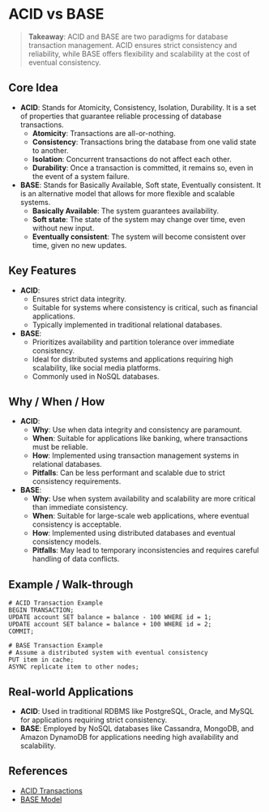 # ACID vs BASE

> **Takeaway**: ACID and BASE are two paradigms for database transaction management. ACID ensures strict consistency and reliability, while BASE offers flexibility and scalability at the cost of eventual consistency.

## Core Idea
- **ACID**: Stands for Atomicity, Consistency, Isolation, Durability. It is a set of properties that guarantee reliable processing of database transactions.
  - **Atomicity**: Transactions are all-or-nothing.
  - **Consistency**: Transactions bring the database from one valid state to another.
  - **Isolation**: Concurrent transactions do not affect each other.
  - **Durability**: Once a transaction is committed, it remains so, even in the event of a system failure.
- **BASE**: Stands for Basically Available, Soft state, Eventually consistent. It is an alternative model that allows for more flexible and scalable systems.
  - **Basically Available**: The system guarantees availability.
  - **Soft state**: The state of the system may change over time, even without new input.
  - **Eventually consistent**: The system will become consistent over time, given no new updates.

## Key Features
- **ACID**:
  - Ensures strict data integrity.
  - Suitable for systems where consistency is critical, such as financial applications.
  - Typically implemented in traditional relational databases.
- **BASE**:
  - Prioritizes availability and partition tolerance over immediate consistency.
  - Ideal for distributed systems and applications requiring high scalability, like social media platforms.
  - Commonly used in NoSQL databases.

## Why / When / How
- **ACID**:
  - **Why**: Use when data integrity and consistency are paramount.
  - **When**: Suitable for applications like banking, where transactions must be reliable.
  - **How**: Implemented using transaction management systems in relational databases.
  - **Pitfalls**: Can be less performant and scalable due to strict consistency requirements.
- **BASE**:
  - **Why**: Use when system availability and scalability are more critical than immediate consistency.
  - **When**: Suitable for large-scale web applications, where eventual consistency is acceptable.
  - **How**: Implemented using distributed databases and eventual consistency models.
  - **Pitfalls**: May lead to temporary inconsistencies and requires careful handling of data conflicts.

## Example / Walk-through
```pseudo
# ACID Transaction Example
BEGIN TRANSACTION;
UPDATE account SET balance = balance - 100 WHERE id = 1;
UPDATE account SET balance = balance + 100 WHERE id = 2;
COMMIT;

# BASE Transaction Example
# Assume a distributed system with eventual consistency
PUT item in cache;
ASYNC replicate item to other nodes;
```

## Real-world Applications
- **ACID**: Used in traditional RDBMS like PostgreSQL, Oracle, and MySQL for applications requiring strict consistency.
- **BASE**: Employed by NoSQL databases like Cassandra, MongoDB, and Amazon DynamoDB for applications needing high availability and scalability.

## References
- [ACID Transactions](https://en.wikipedia.org/wiki/ACID)
- [BASE Model](https://en.wikipedia.org/wiki/Eventual_consistency)